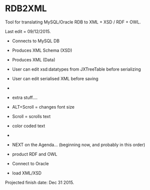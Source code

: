 # RDB2XML
Tool for translating MySQL/Oracle RDB to XML + XSD / RDF + OWL.

Last edit = 09/12/2015.

- Connects to MySQL DB
- Produces XML Schema (XSD)
- Produces XML (Data)
- User can edit xsd:datatypes from JXTreeTable before serializing
- User can edit serialised XML before saving

-
- extra stuff....
- ALT+Scroll =  changes font size
- Scroll = scrolls text
- color coded text

-
- NEXT on the Agenda... (beginning now, and probably in this order)
- product RDF and OWL
- Connect to Oracle
- load XML/XSD


Projected finish date: Dec 31 2015.
